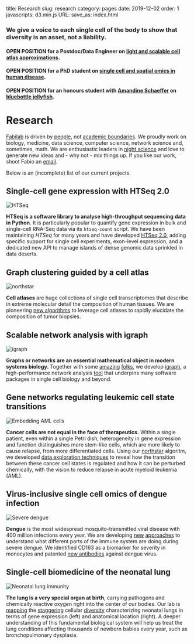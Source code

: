 title: Research
slug: research
category: pages
date: 2019-12-02
order: 1
javascripts: d3.min.js
URL:
save_as: index.html

### We give a voice to each single cell of the body to show that diversity is an asset, not a liability.

#### OPEN POSITION for a Postdoc/Data Engineer on [light and scalable cell atlas approximations]({static}/images/cell_atlas_approximations_project.pdf).

#### OPEN POSITION for a PhD student on [single cell and spatial omics in human disease]({static}/images/Fabilab_singlecell_PhD_project.pdf).

<!-- #### OPEN POSITION for a PhD student with [Ki-Wook Kim](https://www.unsw.edu.au/staff/ki-wook-kim) on [linking viral infection and type-1 diabetes]({static}/images/type1_diabetes_project.pdf). -->

#### OPEN POSITION for an honours student with [Amandine Schaeffer](http://www.oceanography.unsw.edu.au/) on [bluebottle jellyfish]({static}/images/bluebottle_single_cell_project.pdf).

# Research
[Fabilab](pages/contact.html) is driven by [people](pages/people.html), not [academic boundaries](https://en.wikipedia.org/wiki/Interdisciplinarity). We proudly work on biology, medicine, data science, computer science, network science and, sometimes, math. We are enthusiastic leaders in [night science](https://genomebiology.biomedcentral.com/articles/10.1186/s13059-019-1800-6) and love to generate new ideas and - why not - mix things up. If you like our work, shoot Fabio an [email](mailto:fabio.zanini@unsw.edu.au).

Below is an (incomplete) list of our current projects.

## Single-cell gene expression with HTSeq 2.0
![HTSeq]({static}/images/research/htseq2.png)

**HTSeq is a software library to analyse high-throughput sequencing data in Python**. It is particularly popular to quantify gene expression in bulk and single-cell RNA-Seq data via its ``htseq-count`` script. We have been maintaining *HTSeq* for many years and have developed [HTSeq 2.0](https://doi.org/10.1093/bioinformatics/btac166), adding specific support for single cell experiments, exon-level expression, and a dedicated new API to manage islands of dense genomic data sprinkled in data deserts.


## Graph clustering guided by a cell atlas
![northstar]({static}/images/research/northstar.png)

**Cell atlases** are huge collections of single cell transcriptomes that describe in extreme molecular detail the composition of human tissues. We are pioneering [new algorithms](https://www.nature.com/articles/s41598-020-71805-1) to leverage cell atlases to rapidly elucidate the composition of tumor biopsies.

## Scalable network analysis with igraph
![igraph]({static}/images/research/igraph_with_plot.png)

**Graphs or networks are an essential mathematical object in modern systems biology.** Together with some [amazing](https://www.traag.net/) [folks](http://szhorvat.net/pelican/), we develop [igraph](https://igraph.org/), a high-performance network analysis [tool](https://www.researchgate.net/profile/Jesus_Cortes-Rodicio/post/Can_anyone_suggest_any_papers_about_bibliometric_software/attachment/59d61ddb79197b807797b0d5/AS:273730993885186@1442273962343/download/iGraph.pdf) that underpins many software packages in single cell biology and beyond.


## Gene networks regulating leukemic cell state transitions
![Embedding AML cells]({static}/images/research/umap_aml.png)

**Cancer cells are not equal in the face of therapeutics.** Within a single patient, even within a single Petri dish, heterogeneity in gene expression and function distinguishes more stem-like cells, which are more likely to cause relapse, from more differentiated cells. Using our [northstar](https://www.nature.com/articles/s41598-020-71805-1) algoritm, we developed [data exploration techniques](https://ashpublications.org/blood/article-abstract/doi/10.1182/blood.2020009707/476046/Disruption-of-a-GATA2-TAL1-ERG-regulatory-circuit?redirectedFrom=fulltext) to reveal how the transition between these cancer cell states is regulated and how it can be perturbed chemically, with the vision to reduce relapse in acute myeloid leukemia (AML).

## Virus-inclusive single cell omics of dengue infection
![Severe dengue]({static}/images/research/severe_dengue.png)


**Dengue** is the most widespread mosquito-transmitted viral disease with 400 million infections every year. We are developing [new](https://elifesciences.org/articles/32942) [approaches](https://www.pnas.org/content/115/52/E12363) to understand what different parts of the immune system are doing during severe dengue. We identified CD163 as a biomarker for severity in monocytes and patented [new antibodies](https://elifesciences.org/articles/52384) against dengue virus.


## Single-cell biomedicine of the neonatal lung
![Neonatal lung immunity]({static}/images/research/lung_immune.png)

**The lung is a very special organ at birth**, carrying pathogens and chemically reactive oxygen right into the center of our bodies. Our lab is [mapping](https://elifesciences.org/articles/56890) the [staggering](https://www.biorxiv.org/content/10.1101/2021.04.27.441649v1) cellular [diversity](https://www.biorxiv.org/content/10.1101/2021.05.19.444776v1.full) characterizing neonatal lungs in terms of gene expression (left) and anatomical location (right). A deeper understanding of this fundamental biological system will help us treat the lung conditions affecting thousands of newborn babies every year, such as bronchopulmonary dysplasia.


